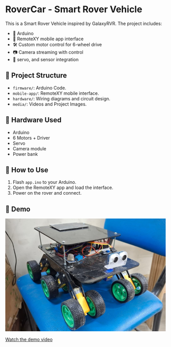 # RoverCar - Smart Rover Vehicle

This is a Smart Rover Vehicle inspired by GalaxyRVR. The project includes:

- 🔧 Arduino
- 📱 RemoteXY mobile app interface
- 🛠️ Custom motor control for 6-wheel drive
- 📷 Camera streaming with control
- 🚗 servo, and sensor integration

## 📁 Project Structure

- `firmware/`: Arduino Code.
- `mobile-app/`: RemoteXY mobile interface.
- `hardware/`: Wiring diagrams and circuit design.
- `media/`: Videos and Project Images.

## 🔌 Hardware Used

- Arduino
- 6 Motors + Driver
- Servo
- Camera module
- Power bank

## 📱 How to Use

1. Flash `app.ino` to your Arduino.
2. Open the RemoteXY app and load the interface.
3. Power on the rover and connect.

## 📸 Demo

![Rover](media/car2.jpg)

[Watch the demo video](media/rover_demo.mp4)
